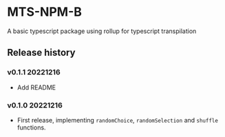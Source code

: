 # MTS-NPM-B

A basic typescript package using rollup for typescript transpilation

## Release history

### v0.1.1 20221216

- Add README

### v0.1.0 20221216

- First release, implementing `randomChoice`, `randomSelection` and `shuffle` functions.
